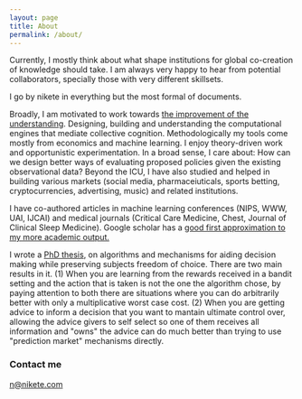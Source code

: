 ```yaml
---
layout: page
title: About
permalink: /about/
---
```



Currently, I mostly think about what shape institutions for global co-creation of knowledge should take. I am always very happy to hear from potential collaborators, specially those with very different skillsets. 

I go by nikete in everything but the most formal of documents.


Broadly, I am motivated to work towards [the improvement of the understanding](http://bactra.org/Spinoza/TIE/). Designing, building and understanding the computational engines that mediate collective cognition. Methodologically my tools come mostly from economics and machine learning. I enjoy theory-driven work and opportunistic experimentation.
In a broad sense, I care about: How can we design better ways of evaluating proposed policies given the existing observational data? Beyond the ICU, I have also studied and helped in building various markets (social media, pharmaceiuticals, sports betting, cryptocurrencies, advertising, music) and related institutions.

I have co-authored articles in machine learning conferences (NIPS, WWW, UAI, IJCAI) and  medical journals (Critical Care Medicine, Chest, Journal of Clinical Sleep Medicine). Google scholar has a [good first approximation to my more academic output.](https://scholar.google.it/citations?hl=en&user=_2Z3DcoAAAAJ&view_op=list_works&sortby=pubdate)

I wrote a [PhD thesis](https://openresearch-repository.anu.edu.au/handle/1885/262297), on algorithms and mechanisms for aiding decision making while preserving subjects freedom of choice. There are two main results in it. (1) When you are learning from the rewards received in a bandit setting and the action that is taken is not the one the algorithm chose, by paying attention to both there are situations where you can do arbitrarily better with only a multiplicative worst case cost. (2) When you are getting advice to inform a decision that you want to mantain ultimate control over, allowing the advice givers to self select so one of them receives all information and "owns" the advice can do much better than trying to use "prediction market" mechanisms directly.


### Contact me

[n@nikete.com](mailto:n@nikete.com)

